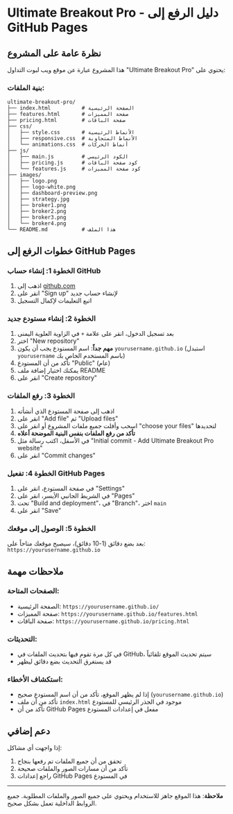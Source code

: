 # Ultimate Breakout Pro - دليل الرفع إلى GitHub Pages

## نظرة عامة على المشروع

هذا المشروع عبارة عن موقع ويب لبوت التداول "Ultimate Breakout Pro" يحتوي على:

### بنية الملفات:
```
ultimate-breakout-pro/
├── index.html          # الصفحة الرئيسية
├── features.html       # صفحة المميزات
├── pricing.html        # صفحة الباقات
├── css/
│   ├── style.css       # الأنماط الرئيسية
│   ├── responsive.css  # الأنماط المتجاوبة
│   └── animations.css  # أنماط الحركات
├── js/
│   ├── main.js         # الكود الرئيسي
│   ├── pricing.js      # كود صفحة الباقات
│   └── features.js     # كود صفحة المميزات
├── images/
│   ├── logo.png
│   ├── logo-white.png
│   ├── dashboard-preview.png
│   ├── strategy.jpg
│   ├── broker1.png
│   ├── broker2.png
│   ├── broker3.png
│   └── broker4.png
└── README.md           # هذا الملف
```

## خطوات الرفع إلى GitHub Pages

### الخطوة 1: إنشاء حساب GitHub
1. اذهب إلى [github.com](https://github.com)
2. انقر على "Sign up" لإنشاء حساب جديد
3. اتبع التعليمات لإكمال التسجيل

### الخطوة 2: إنشاء مستودع جديد
1. بعد تسجيل الدخول، انقر على علامة `+` في الزاوية العلوية اليمنى
2. اختر "New repository"
3. **مهم جداً**: اسم المستودع يجب أن يكون `yourusername.github.io` (استبدل `yourusername` باسم المستخدم الخاص بك)
4. تأكد من أن المستودع "Public" (عام)
5. يمكنك اختيار إضافة ملف README
6. انقر على "Create repository"

### الخطوة 3: رفع الملفات
1. اذهب إلى صفحة المستودع الذي أنشأته
2. انقر على "Add file" ثم "Upload files"
3. اسحب وأفلت جميع ملفات المشروع أو انقر على "choose your files" لتحديدها
4. **تأكد من رفع الملفات بنفس البنية الموضحة أعلاه**
5. في الأسفل، اكتب رسالة مثل "Initial commit - Add Ultimate Breakout Pro website"
6. انقر على "Commit changes"

### الخطوة 4: تفعيل GitHub Pages
1. في صفحة المستودع، انقر على "Settings"
2. في الشريط الجانبي الأيسر، انقر على "Pages"
3. تحت "Build and deployment"، في "Branch"، اختر `main`
4. انقر على "Save"

### الخطوة 5: الوصول إلى موقعك
بعد بضع دقائق (1-10 دقائق)، سيصبح موقعك متاحاً على:
`https://yourusername.github.io`

## ملاحظات مهمة

### الصفحات المتاحة:
- الصفحة الرئيسية: `https://yourusername.github.io/`
- صفحة المميزات: `https://yourusername.github.io/features.html`
- صفحة الباقات: `https://yourusername.github.io/pricing.html`

### التحديثات:
- في كل مرة تقوم فيها بتحديث الملفات في GitHub، سيتم تحديث الموقع تلقائياً
- قد يستغرق التحديث بضع دقائق ليظهر

### استكشاف الأخطاء:
- إذا لم يظهر الموقع، تأكد من أن اسم المستودع صحيح (`yourusername.github.io`)
- تأكد من أن ملف `index.html` موجود في الجذر الرئيسي للمستودع
- تأكد من أن GitHub Pages مفعل في إعدادات المستودع

## دعم إضافي

إذا واجهت أي مشاكل:
1. تحقق من أن جميع الملفات تم رفعها بنجاح
2. تأكد من أن مسارات الصور والملفات صحيحة
3. راجع إعدادات GitHub Pages في المستودع

---

**ملاحظة**: هذا الموقع جاهز للاستخدام ويحتوي على جميع الصور والملفات المطلوبة. جميع الروابط الداخلية تعمل بشكل صحيح.

